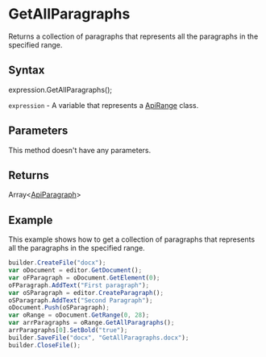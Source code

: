 # GetAllParagraphs

Returns a collection of paragraphs that represents all the paragraphs in the specified range.

## Syntax

expression.GetAllParagraphs();

`expression` - A variable that represents a [ApiRange](../ApiRange.md) class.

## Parameters

This method doesn't have any parameters.

## Returns

Array<[ApiParagraph](../../ApiParagraph/ApiParagraph.md)>

## Example

This example shows how to get a collection of paragraphs that represents all the paragraphs in the specified range.

```javascript
builder.CreateFile("docx");
var oDocument = editor.GetDocument();
var oFParagraph = oDocument.GetElement(0);
oFParagraph.AddText("First paragraph");
var oSParagraph = editor.CreateParagraph();
oSParagraph.AddText("Second Paragraph");
oDocument.Push(oSParagraph);
var oRange = oDocument.GetRange(0, 28);
var arrParagraphs = oRange.GetAllParagraphs();
arrParagraphs[0].SetBold("true");
builder.SaveFile("docx", "GetAllParagraphs.docx");
builder.CloseFile();
```